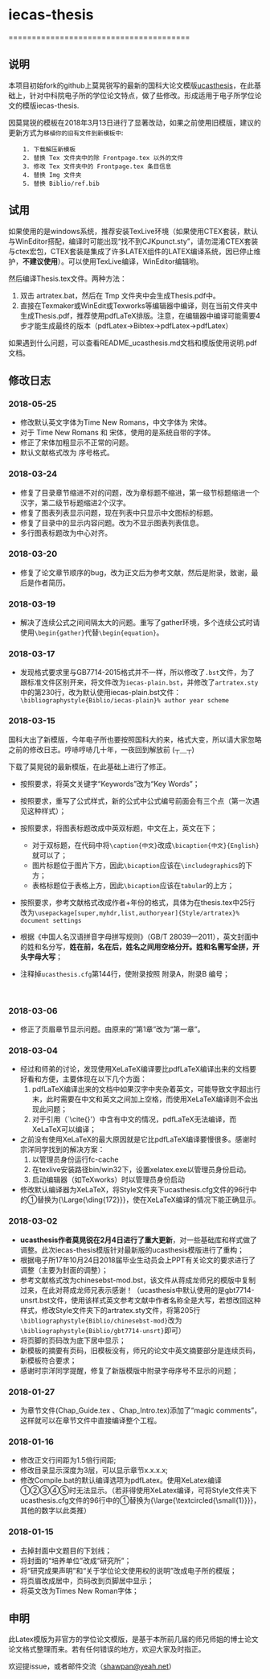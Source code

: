 # iecas-thesis

=======================================

## 说明

本项目初始fork的github上莫晃锐写的最新的国科大论文模版[ucasthesis](https://github.com/mohuangrui/ucasthesis)，在此基础上，针对中科院电子所的学位论文特点，做了些修改。形成适用于电子所学位论文的模版iecas-thesis.



因莫晃锐的模板在2018年3月13日进行了显著改动，如果之前使用旧模版，建议的更新方式为`移植你的旧有文件到新模板中`:



        1. 下载解压新模板
        2. 替换 Tex 文件夹中的除 Frontpage.tex 以外的文件
        3. 修改 Tex 文件夹中的 Frontpage.tex 条目信息
        4. 替换 Img 文件夹
        5. 替换 Biblio/ref.bib

## 试用

如果使用的是windows系统，推荐安装TexLive环境（如果使用CTEX套装，默认与WinEditor搭配，编译时可能出现“找不到CJKpunct.sty”，请勿混淆CTEX套装与ctex宏包，CTEX套装是集成了许多LATEX组件的LATEX编译系统，因已停止维护，**不建议使用**）。可以使用TexLive编译，WinEditor编辑哟。

然后编译Thesis.tex文件。两种方法：

1. 双击 artratex.bat，然后在 Tmp 文件夹中会生成Thesis.pdf中。
2. 直接在Texmaker或WinEdit或Texworks等编辑器中编译，则在当前文件夹中生成Thesis.pdf，推荐使用pdfLaTeX排版。注意，在编辑器中编译可能需要4步才能生成最终的版本（pdfLatex->Bibtex->pdfLatex->pdfLatex）



如果遇到什么问题，可以查看README_ucasthesis.md文档和模版使用说明.pdf文档。





## 修改日志

### 2018-05-25

- 修改默认英文字体为Time New Romans，中文字体为 宋体。
- 对于 Time New Romans 和 宋体，使用的是系统自带的字体。
- 修正了宋体加粗显示不正常的问题。
- 默认文献格式改为 序号格式。

### 2018-03-24

- 修复了目录章节缩进不对的问题，改为章标题不缩进，第一级节标题缩进一个汉字，第二级节标题缩进2个汉字。
- 修复了图表列表显示问题，现在列表中只显示中文图标的标题。
- 修复了目录中的显示内容问题。改为不显示图表列表信息。
- 多行图表标题改为中心对齐。

### 2018-03-20

- 修复了论文章节顺序的bug，改为正文后为参考文献，然后是附录，致谢，最后是作者简历。

### 2018-03-19

- 解决了连续公式之间间隔太大的问题。重写了gather环境，多个连续公式时请使用`\begin{gather}`代替`\begin{equation}`。

### 2018-03-17

- 发现格式要求里与GB7714-2015格式并不一样，所以修改了`.bst`文件，为了跟标准文件区别开来，将文件改为`iecas-plain.bst`，并修改了`artratex.sty`中的第230行，改为默认使用iecas-plain.bst文件：`        \bibliographystyle{Biblio/iecas-plain}% author year scheme`

### 2018-03-15

国科大出了新模版，今年电子所也要按照国科大的来，格式大变，所以请大家忽略之前的修改日志。哼哧哼哧几十年，一夜回到解放前 (┬＿┬)

下载了莫晃锐的最新模版，在此基础上进行了修正。

- 按照要求，将英文关键字“Keywords”改为“Key Words”；

- 按照要求，重写了公式样式，新的公式中公式编号前面会有三个点（第一次遇见这种样式）；

- 按照要求，将图表标题改成中英双标题，中文在上，英文在下；
  - 对于双标题，在代码中将`\caption{中文}`改成`\bicaption{中文}{English}`就可以了；
  - 图片标题位于图片下方，因此`\bicaption`应该在`\includegraphics`的下方；
  - 表格标题位于表格上方，因此`\bicaption`应该在`tabular`的上方；

- 按照要求，参考文献格式改成作者+年份的格式，具体为在thesis.tex中25行改为`\usepackage[super,myhdr,list,authoryear]{Style/artratex}% document settings`

- 根据《中国人名汉语拼音字母拼写规则》（GB/T 28039—2011），英文封面中的姓和名分写，**姓在前，名在后，姓名之间用空格分开。姓和名需写全拼，开头字母大写**；

- 注释掉`ucasthesis.cfg`第144行，使附录按照 附录A，附录B 编号；

  ​


### 2018-03-06

- 修正了页眉章节显示问题。由原来的“第1章”改为“第一章”。

### 2018-03-04

- 经过和师弟的讨论，发现使用XeLaTeX编译要比pdfLaTeX编译出来的文档要好看和方便，主要体现在以下几个方面：
  1. pdfLaTeX编译出来的文档中如果汉字中夹杂着英文，可能导致文字超出行末，此时需要在中文和英文之间加上空格，而使用XeLaTeX编译则不会出现此问题；
  2. 对于引用（`\cite{}'）中含有中文的情况，pdfLaTeX无法编译，而XeLaTeX可以编译；
- 之前没有使用XeLaTeX的最大原因就是它比pdfLaTeX编译要慢很多。感谢时宗洋同学找到的解决方案：
  1. 以管理员身份运行fc-cache
  2. 在texlive安装路径bin/win32下，设置xelatex.exe以管理员身份启动。
  3. 启动编辑器（如TeXworks）时以管理员身份启动
- 修改默认编译器为XeLaTeX，将Style文件夹下ucasthesis.cfg文件的96行中的①替换为{\Large{\ding{172}}}，使在XeLaTeX编译的情况下能正确显示。

### 2018-03-02

- **ucasthesis作者莫晃锐在2月4日进行了重大更新**，对一些基础库和样式做了调整。此次iecas-thesis模版针对最新版的ucasthesis模版进行了重构；
- 根据电子所17年10月24日2018届毕业生动员会上PPT有关论文的要求进行了调整（主要为封面的调整）；
- 参考文献格式改为chinesebst-mod.bst，该文件从蒋成龙师兄的模版中复制过来，在此对蒋成龙师兄表示感谢！（ucasthesis中默认使用的是gbt7714-unsrt.bst文件，使用该样式英文参考文献中作者名称全是大写，若想改回这种样式，修改Style文件夹下的artratex.sty文件，将第205行 `\bibliographystyle{Biblio/chinesebst-mod}`改为`\bibliographystyle{Biblio/gbt7714-unsrt}`即可）
- 将页脚的页码改为底下居中显示；
- 新模板的摘要有页码，旧模板没有，师兄的论文中英文摘要部分是连续页码，新模板符合要求；
- 感谢时宗洋同学提醒，修复了新版模版中附录字母序号不显示的问题；


### 2018-01-27
- 为章节文件(Chap_Guide.tex 、Chap_Intro.tex)添加了“magic comments”，这样就可以在章节文件中直接编译整个工程。

### 2018-01-16

- 修改正文行间距为1.5倍行间距;
- 修改目录显示深度为3层，可以显示章节x.x.x.x;
- 修改Compile.bat的默认编译选项为pdfLatex。使用XeLatex编译①②③④⑤时无法显示。（若非得使用XeLatex编译，可将Style文件夹下ucasthesis.cfg文件的96行中的①替换为{\large{\textcircled{\small{1}}}}，其他的数字以此类推）

### 2018-01-15

- 去掉封面中文题目的下划线；
- 将封面的“培养单位”改成“研究所”；
- 将“研究成果声明”和“关于学位论文使用权的说明”改成电子所的模版；
- 将页眉改成居中，页码改到页脚居中显示；
- 将英文改为Times New Roman字体；



## 申明

此Latex模版为非官方的学位论文模版，是基于本所前几届的师兄师姐的博士论文论文格式整理而来。若有任何错误的地方，欢迎大家及时指正。

欢迎提issue，或者邮件交流（shawpan@yeah.net）